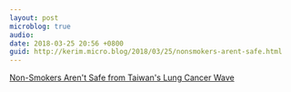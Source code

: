 ```yaml
---
layout: post
microblog: true
audio: 
date: 2018-03-25 20:56 +0800
guid: http://kerim.micro.blog/2018/03/25/nonsmokers-arent-safe.html
---
```

[Non-Smokers Aren't Safe from Taiwan's Lung Cancer Wave](https://international.thenewslens.com/article/91887)

